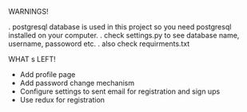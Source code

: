 WARNINGS!

. postgresql database is used in this project so you need postgresql installed on your computer.
. check settings.py to see database name, username, passoword etc.
. also check requirments.txt


WHAT s LEFT!

- Add profile page
- Add password change mechanism
- Configure settings to sent email for registration and sign ups
- Use redux for registration